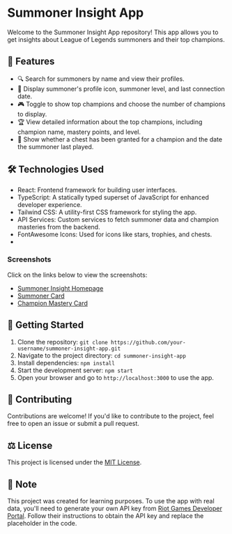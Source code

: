 # Summoner Insight App

Welcome to the Summoner Insight App repository! This app allows you to get insights about League of Legends summoners and their top champions.

## 🚀 Features

- 🔍 Search for summoners by name and view their profiles.
- 📸 Display summoner's profile icon, summoner level, and last connection date.
- 🎮 Toggle to show top champions and choose the number of champions to display.
- 🏆 View detailed information about the top champions, including champion name, mastery points, and level.
- 🎁 Show whether a chest has been granted for a champion and the date the summoner last played.

## 🛠️ Technologies Used

- React: Frontend framework for building user interfaces.
- TypeScript: A statically typed superset of JavaScript for enhanced developer experience.
- Tailwind CSS: A utility-first CSS framework for styling the app.
- API Services: Custom services to fetch summoner data and champion masteries from the backend.
- FontAwesome Icons: Used for icons like stars, trophies, and chests.
- 
### Screenshots

Click on the links below to view the screenshots:

- [Summoner Insight Homepage](screenshots/home.png)
- [Summoner Card](screenshots/summoner-profile.png)
- [Champion Mastery Card](screenshots/summoner-top-champions.png)


## 🏁 Getting Started

1. Clone the repository: `git clone https://github.com/your-username/summoner-insight-app.git`
2. Navigate to the project directory: `cd summoner-insight-app`
3. Install dependencies: `npm install`
4. Start the development server: `npm start`
5. Open your browser and go to `http://localhost:3000` to use the app.

## 🤝 Contributing

Contributions are welcome! If you'd like to contribute to the project, feel free to open an issue or submit a pull request.

## ⚖️ License

This project is licensed under the [MIT License](LICENSE).

## 📣 Note

This project was created for learning purposes. To use the app with real data, you'll need to generate your own API key from [Riot Games Developer Portal](https://developer.riotgames.com/). Follow their instructions to obtain the API key and replace the placeholder in the code.

